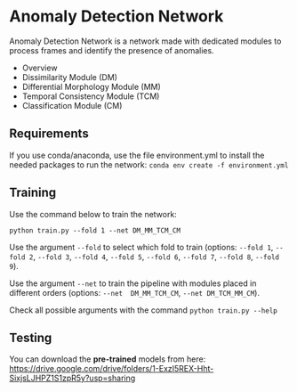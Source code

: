 # Anomaly Detection Network
Anomaly Detection Network is a network made with dedicated modules to process frames and identify the presence of anomalies.

* Overview
* Dissimilarity Module (DM)
* Differential Morphology Module (MM)
* Temporal Consistency Module (TCM)
* Classification Module (CM)

## Requirements

If you use conda/anaconda, use the file environment.yml to install the needed packages to run the network:
`conda env create -f environment.yml`

## Training

Use the command below to train the network:

`python train.py --fold 1 --net DM_MM_TCM_CM`

Use the argument `--fold` to select which fold to train (options: `--fold 1`, `--fold 2`, `--fold 3`, `--fold 4`, `--fold 5`, `--fold 6`, `--fold 7`, `--fold 8`, `--fold 9`).

Use the argument `--net` to train the pipeline with modules placed in different orders (options: `--net  DM_MM_TCM_CM`, `--net DM_TCM_MM_CM`).

Check all possible arguments with the command `python train.py --help`

## Testing

You can download the **pre-trained** models from here:
https://drive.google.com/drive/folders/1-ExzI5REX-Hht-SixjsLJHPZ1S1zpR5y?usp=sharing
